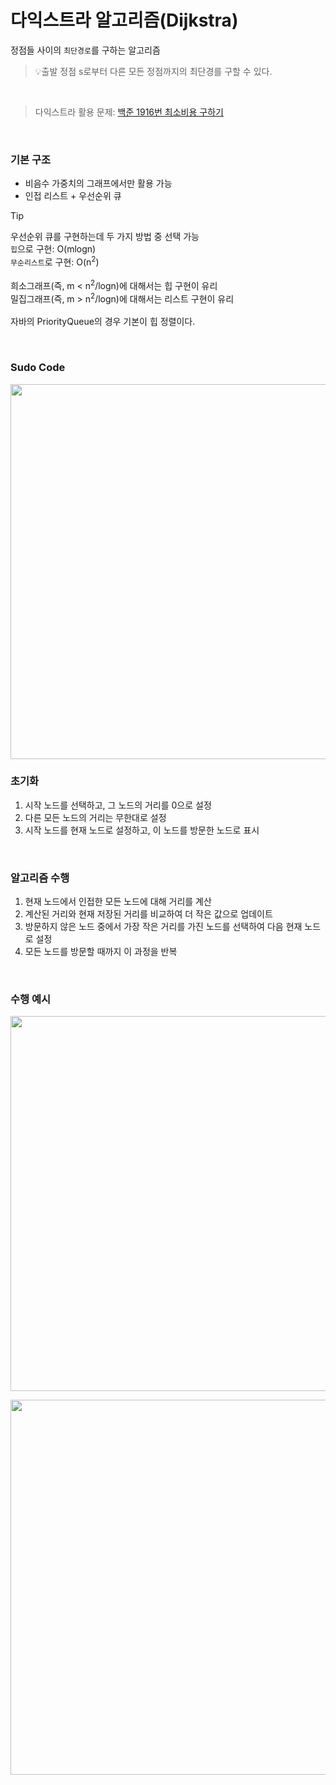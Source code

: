 # 다익스트라 알고리즘(Dijkstra)
정점들 사이의 `최단경로`를 구하는 알고리즘<br/>
> 💡출발 정점 s로부터 다른 모든 정점까지의 최단경를 구할 수 있다.<br/>
<br/>

> 다익스트라 활용 문제: [백준 1916번 최소비용 구하기](https://github.com/jmKim02/Algorithm-problem-solving/tree/24ff7b22b63eb2f4372844af28af2ce48c9eb3f1/Graph_Theory%20/G1916%20)

<br/>

### 기본 구조
- 비음수 가중치의 그래프에서만 활용 가능
- 인접 리스트 + 우선순위 큐
> [!TIP]
> 우선순위 큐를 구현하는데 두 가지 방법 중 선택 가능<br/>
> `힙`으로 구현: O(mlogn)<br/>
> `무순리스트`로 구현: O(n<sup>2</sup>)<br/><br/>
> 희소그래프(즉, m < n<sup>2</sup>/logn)에 대해서는 힙 구현이 유리<br/>
> 밀집그래프(즉, m > n<sup>2</sup>/logn)에 대해서는 리스트 구현이 유리<br/><br/>
> 자바의 PriorityQueue의 경우 기본이 힙 정렬이다.<br/>

<br/>

### Sudo Code

<p align="center"><img width="600" src="https://github.com/jmKim02/Algorithm-problem-solving/assets/174222202/7a7519d5-7b9e-4b27-acc3-01d79b599285">

<br/>

### 초기화
1. 시작 노드를 선택하고, 그 노드의 거리를 0으로 설정
2. 다른 모든 노드의 거리는 무한대로 설정
3. 시작 노드를 현재 노드로 설정하고, 이 노드를 방문한 노드로 표시

<br/>

### 알고리즘 수행
1. 현재 노드에서 인접한 모든 노드에 대해 거리를 계산
2. 계산된 거리와 현재 저장된 거리를 비교하여 더 작은 값으로 업데이트
3. 방문하지 않은 노드 중에서 가장 작은 거리를 가진 노드를 선택하여 다음 현재 노드로 설정
4. 모든 노드를 방문할 때까지 이 과정을 반복

<br/>

### 수행 예시

<p align="center"><img width="600" src="https://github.com/jmKim02/Algorithm-problem-solving/assets/174222202/fac32d8a-12a7-42a9-950a-a80af3225d71">
<p align="center"><img width="600" src="https://github.com/jmKim02/Algorithm-problem-solving/assets/174222202/d21404ac-85f3-4639-9044-02d57e770c65">

<br/>
